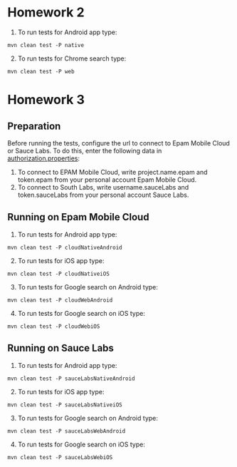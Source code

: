 # Homework 2
1. To run tests for Android app type:
```
mvn clean test -P native
```
2. To run tests for Chrome search type:
```
mvn clean test -P web 
```
# Homework 3
## Preparation
Before running the tests, configure the url to connect to Epam Mobile Cloud or Sauce Labs.
To do this, enter the following data in [authorization.properties](src/test/resources/properties/authorization.properties):
1. To connect to EPAM Mobile Cloud, write project.name.epam and token.epam from your personal account Epam Mobile Cloud.
2. To connect to South Labs, write username.sauceLabs and token.sauceLabs from your personal account Sauce Labs.
## Running on Epam Mobile Cloud
1. To run tests for Android app type:
```
mvn clean test -P cloudNativeAndroid
```
2. To run tests for iOS app type:
```
mvn clean test -P cloudNativeiOS
```
3. To run tests for Google search on Android type:
```
mvn clean test -P cloudWebAndroid
```
4. To run tests for Google search on iOS type:
```
mvn clean test -P cloudWebiOS
```
## Running on Sauce Labs
1. To run tests for Android app type:
```
mvn clean test -P sauceLabsNativeAndroid
```
2. To run tests for iOS app type:
```
mvn clean test -P sauceLabsNativeiOS
```
3. To run tests for Google search on Android type:
```
mvn clean test -P sauceLabsWebAndroid
```
4. To run tests for Google search on iOS type:
```
mvn clean test -P sauceLabsWebiOS
```
